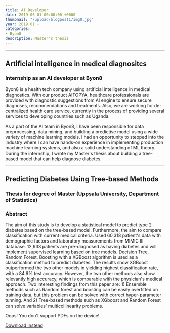 ```yaml
---
title: AI Developer
date: 2019-06-01 00:00:00 +0000
thumbnail: "/upload/blogpost1/img0.jpg"
year: 2019.01 - 
categories:
- Byon8
description: Master's thesis
---
```


***

## Artificial intelligence in medical diagnositcs
### Internship as an AI developer at Byon8

Byon8 is a health tech company using artificial intelligence in medical diagnostics. With our product AITOPYA, healthcare professionals are provided with diagnostic suggestions from AI engine to ensure secure diagnoses, recommendations and treatments. Also, we are working for de-centralized health care service, currently in the process of providing several services to developing countries such as Uganda. 

As a part of the AI team in Byon8, I have been responsible for data preprocessing,  data mining, and building a predictive model using a wide variety of machine learning models. I had an opportunity to stepped into the industry where I can have hands-on experience in implementing production machine learning systems, and also a solid understanding of ML theory. During the internship, I wrote my Master's thesis about building a tree-based model that can help diagnose diabetes.

***

## Predicting Diabetes Using Tree-based Methods
### Thesis for degree of Master (Uppsala University, Department of Statistics)

### Abstract 
The aim of this study is to develop a statistical model to predict type 2 diabetes based on the tree-based model. Furthermore, the aim to compare classification with current medical criteria. Used 60,318 patient's data with demographic factors and laboratory measurements from MIMIC III database. 12,933 patients are pre-diagnosed as having diabetes and will implement supervised learning based on tree models. Decision Tree, Random Forest, Boosting with a XGBoost algorithm is used as a classification method to predict diabetes. The results show XGBoost outperformed the two other models in yielding highest classification rate, with a 84.6% test accuracy. However, the two other methods also show relevantly high accuracy, which is comparable with the physician's medical approach. Two interesting findings from this paper are: 1) Ensemble methods such as Random forest and boosting can be easily overfitted on training data, but this problem can be solved with correct hyper-parameter tunning. And 2) Tree-based methods such as XGboost and Random Forest can solve variables' multicollinearity problems.


<object data="/upload/thesis.pdf" type="application/pdf" width=100% height="700px">
    <p>Oops! You don't support PDFs on the device!</p>
    <p><a href="http://uu.diva-portal.org/smash/get/diva2:1323917/FULLTEXT01.pdf">Download Instead</a></p>
</object>




